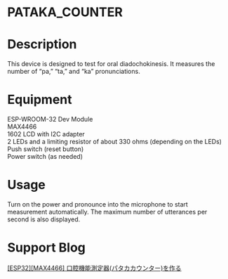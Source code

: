 # PATAKA_COUNTER
 
# Description
This device is designed to test for oral diadochokinesis. It measures the number of “pa,” “ta,” and “ka” pronunciations.
# Equipment
ESP-WROOM-32 Dev Module<br>
MAX4466<br>
1602 LCD with I2C adapter<br>
2 LEDs and a limiting resistor of about 330 ohms (depending on the LEDs)<br>
Push switch (reset button)<br>
Power switch (as needed)<br>
# Usage
Turn on the power and pronounce into the microphone to start measurement automatically. The maximum number of utterances per second is also displayed.
# Support Blog
[[ESP32][MAX4466] 口腔機能測定器(パタカカウンター)を作る ](https://androiphone.uvs.jp/?p=4398)
